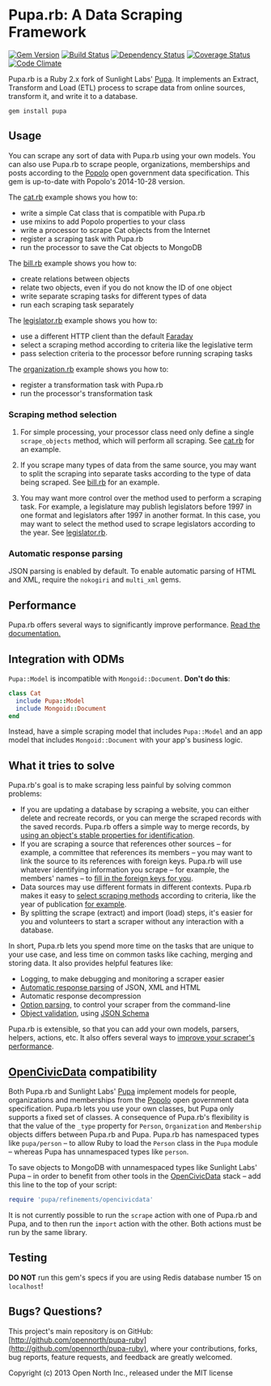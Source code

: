 # Pupa.rb: A Data Scraping Framework

[![Gem Version](https://badge.fury.io/rb/pupa.svg)](http://badge.fury.io/rb/pupa)
[![Build Status](https://secure.travis-ci.org/opennorth/pupa-ruby.png)](http://travis-ci.org/opennorth/pupa-ruby)
[![Dependency Status](https://gemnasium.com/opennorth/pupa-ruby.png)](https://gemnasium.com/opennorth/pupa-ruby)
[![Coverage Status](https://coveralls.io/repos/opennorth/pupa-ruby/badge.png?branch=master)](https://coveralls.io/r/opennorth/pupa-ruby)
[![Code Climate](https://codeclimate.com/github/opennorth/pupa-ruby.png)](https://codeclimate.com/github/opennorth/pupa-ruby)

Pupa.rb is a Ruby 2.x fork of Sunlight Labs' [Pupa](https://github.com/opencivicdata/pupa). It implements an Extract, Transform and Load (ETL) process to scrape data from online sources, transform it, and write it to a database.

    gem install pupa

## Usage

You can scrape any sort of data with Pupa.rb using your own models. You can also use Pupa.rb to scrape people, organizations, memberships and posts according to the [Popolo](http://www.popoloproject.com/) open government data specification. This gem is up-to-date with Popolo's 2014-10-28 version.

The [cat.rb](http://opennorth.github.io/pupa-ruby/docs/cat.html) example shows you how to:

* write a simple Cat class that is compatible with Pupa.rb
* use mixins to add Popolo properties to your class
* write a processor to scrape Cat objects from the Internet
* register a scraping task with Pupa.rb
* run the processor to save the Cat objects to MongoDB

The [bill.rb](http://opennorth.github.io/pupa-ruby/docs/bill.html) example shows you how to:

* create relations between objects
* relate two objects, even if you do not know the ID of one object
* write separate scraping tasks for different types of data
* run each scraping task separately

The [legislator.rb](http://opennorth.github.io/pupa-ruby/docs/legislator.html) example shows you how to:

* use a different HTTP client than the default [Faraday](https://github.com/lostisland/faraday)
* select a scraping method according to criteria like the legislative term
* pass selection criteria to the processor before running scraping tasks

The [organization.rb](http://opennorth.github.io/pupa-ruby/docs/organization.html) example shows you how to:

* register a transformation task with Pupa.rb
* run the processor's transformation task

### Scraping method selection

1.  For simple processing, your processor class need only define a single `scrape_objects` method, which will perform all scraping. See [cat.rb](http://opennorth.github.io/pupa-ruby/docs/cat.html) for an example.

1.  If you scrape many types of data from the same source, you may want to split the scraping into separate tasks according to the type of data being scraped. See [bill.rb](http://opennorth.github.io/pupa-ruby/docs/bill.html) for an example.

1.  You may want more control over the method used to perform a scraping task. For example, a legislature may publish legislators before 1997 in one format and legislators after 1997 in another format. In this case, you may want to select the method used to scrape legislators according to the year. See [legislator.rb](http://opennorth.github.io/pupa-ruby/docs/legislator.html).

### Automatic response parsing

JSON parsing is enabled by default. To enable automatic parsing of HTML and XML, require the `nokogiri` and `multi_xml` gems.

## Performance

Pupa.rb offers several ways to significantly improve performance. [Read the documentation.](https://github.com/opennorth/pupa-ruby/blob/master/PERFORMANCE.md#readme)

## Integration with ODMs

`Pupa::Model` is incompatible with `Mongoid::Document`. **Don't do this**:

```ruby
class Cat
  include Pupa::Model
  include Mongoid::Document
end
```

Instead, have a simple scraping model that includes `Pupa::Model` and an app model that includes `Mongoid::Document` with your app's business logic.

## What it tries to solve

Pupa.rb's goal is to make scraping less painful by solving common problems:

* If you are updating a database by scraping a website, you can either delete and recreate records, or you can merge the scraped records with the saved records. Pupa.rb offers a simple way to merge records, by [using an object's stable properties for identification](http://opennorth.github.io/pupa-ruby/docs/cat.html#section-7).
* If you are scraping a source that references other sources – for example, a committee that references its members – you may want to link the source to its references with foreign keys. Pupa.rb will use whatever identifying information you scrape – for example, the members' names – to [fill in the foreign keys for you](http://opennorth.github.io/pupa-ruby/docs/bill.html#section-4).
* Data sources may use different formats in different contexts. Pupa.rb makes it easy to [select scraping methods](#scraping-method-selection) according to criteria, like the year of publication [for example](http://opennorth.github.io/pupa-ruby/docs/legislator.html#section-3).
* By splitting the scrape (extract) and import (load) steps, it's easier for you and volunteers to start a scraper without any interaction with a database.

In short, Pupa.rb lets you spend more time on the tasks that are unique to your use case, and less time on common tasks like caching, merging and storing data. It also provides helpful features like:

* Logging, to make debugging and monitoring a scraper easier
* [Automatic response parsing](#automatic-response-parsing) of JSON, XML and HTML
* Automatic response decompression
* [Option parsing](http://opennorth.github.io/pupa-ruby/docs/legislator.html#section-9), to control your scraper from the command-line
* [Object validation](http://opennorth.github.io/pupa-ruby/docs/cat.html#section-4), using [JSON Schema](http://json-schema.org/)

Pupa.rb is extensible, so that you can add your own models, parsers, helpers, actions, etc. It also offers several ways to [improve your scraper's performance](#performance).

## [OpenCivicData](http://opencivicdata.org/) compatibility

Both Pupa.rb and Sunlight Labs' [Pupa](https://github.com/opencivicdata/pupa) implement models for people, organizations and memberships from the [Popolo](http://www.popoloproject.com/) open government data specification. Pupa.rb lets you use your own classes, but Pupa only supports a fixed set of classes. A consequence of Pupa.rb's flexibility is that the value of the `_type` property for `Person`, `Organization` and `Membership` objects differs between Pupa.rb and Pupa. Pupa.rb has namespaced types like `pupa/person` – to allow Ruby to load the `Person` class in the `Pupa` module – whereas Pupa has unnamespaced types like `person`.

To save objects to MongoDB with unnamespaced types like Sunlight Labs' Pupa – in order to benefit from other tools in the [OpenCivicData](http://opencivicdata.org/) stack – add this line to the top of your script:

```ruby
require 'pupa/refinements/opencivicdata'
```

It is not currently possible to run the `scrape` action with one of Pupa.rb and Pupa, and to then run the `import` action with the other. Both actions must be run by the same library.

## Testing

**DO NOT** run this gem's specs if you are using Redis database number 15 on `localhost`!

## Bugs? Questions?

This project's main repository is on GitHub: [http://github.com/opennorth/pupa-ruby](http://github.com/opennorth/pupa-ruby), where your contributions, forks, bug reports, feature requests, and feedback are greatly welcomed.

Copyright (c) 2013 Open North Inc., released under the MIT license
